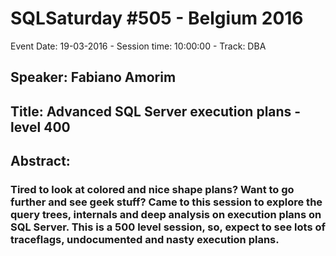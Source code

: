 # SQLSaturday #505 - Belgium 2016
Event Date: 19-03-2016 - Session time: 10:00:00 - Track: DBA
## Speaker: Fabiano Amorim
## Title: Advanced SQL Server execution plans - level 400
## Abstract:
### Tired to look at colored and nice shape plans? Want to go further and see geek stuff? Came to this session to explore the query trees, internals and deep analysis on execution plans on SQL Server. This is a 500 level session, so, expect to see lots of traceflags, undocumented and nasty execution plans.

